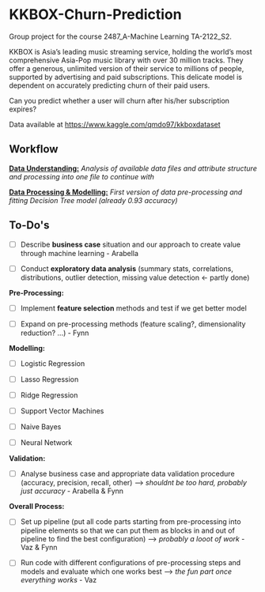 # KKBOX-Churn-Prediction

Group project for the course 2487_A-Machine Learning TA-2122_S2.

KKBOX is Asia’s leading music streaming service, holding the world’s most comprehensive Asia-Pop music library with over 30 million tracks. They offer a generous, unlimited version of their service to millions of people, supported by advertising and paid subscriptions. This delicate model is dependent on accurately predicting churn of their paid users.

Can you predict whether a user will churn after his/her subscription expires?

 Data available at https://www.kaggle.com/qmdo97/kkboxdataset
 
 ## Workflow
 
 [**Data Understanding:**](kkbox_data_understanding.ipynb)
 *Analysis of available data files and attribute structure and processing into one file to continue with*
 
 [**Data Processing & Modelling:**](kkbox_machine_learning.ipynb)
 *First version of data pre-processing and fitting Decision Tree model (already 0.93 accuracy)*
 
 
 ## To-Do's
 
 - [ ] Describe **business case** situation and our approach to create value through machine learning - Arabella
 
 - [ ] Conduct **exploratory data analysis** (summary stats, correlations, distributions, outlier detection, missing value detection <- partly done)
 
 **Pre-Processing:**
 
 - [ ] Implement **feature selection** methods and test if we get better model

 - [ ] Expand on pre-processing methods (feature scaling?, dimensionality reduction? ...) - Fynn

**Modelling:**

 - [ ] Logistic Regression

 - [ ] Lasso Regression
 
 - [ ] Ridge Regression
 
 - [ ] Support Vector Machines
 
 - [ ] Naive Bayes
 
 - [ ] Neural Network
 
**Validation:**
 
 - [ ] Analyse business case and appropriate data validation procedure (accuracy, precision, recall, other) --> *shouldnt be too hard, probably just accuracy* - Arabella & Fynn

**Overall Process:**

 - [ ] Set up pipeline (put all code parts starting from pre-processing into pipeline elements so that we can put them as blocks in and out of pipeline to find the best configuration) --> *probably a looot of work* - Vaz & Fynn
 
 - [ ] Run code with different configurations of pre-processing steps and models and evaluate which one works best --> *the fun part once everything works* - Vaz
